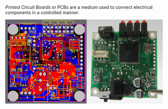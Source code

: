 *Printed Circuit Boards* or PCBs are a medium used to connect electrical components in a controlled manner.


![](../Attachments/Pasted%20image%2020230118020539.png)